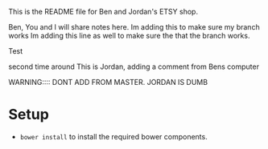 This is the README file for Ben and Jordan's ETSY shop.

Ben, You and I will share notes here.
Im adding this to make sure my branch works
Im adding this line as well to make sure the that the branch works.

Test

second time around
This is Jordan, adding a comment from Bens computer

WARNING:::: DONT ADD FROM MASTER. JORDAN IS DUMB



# Setup

- `bower install` to install the required bower components.
